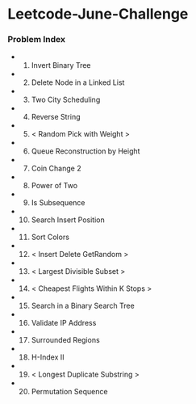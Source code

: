 # Leetcode-June-Challenge

### Problem Index 

* 01) Invert Binary Tree  
* 02) Delete Node in a Linked List  
* 03) Two City Scheduling  
* 04) Reverse String   
* 05) < Random Pick with Weight >  
* 06) Queue Reconstruction by Height  
* 07) Coin Change 2  
* 08) Power of Two  
* 09) Is Subsequence  
* 10) Search Insert Position  
* 11) Sort Colors  
* 12) < Insert Delete GetRandom >  
* 13) < Largest Divisible Subset >  
* 14) < Cheapest Flights Within K Stops >  
* 15) Search in a Binary Search Tree   
* 16) Validate IP Address  
* 17) Surrounded Regions 
* 18) H-Index II  
* 19) < Longest Duplicate Substring >
* 20) Permutation Sequence   